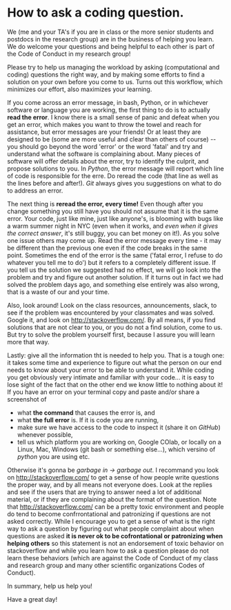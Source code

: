 How to ask a coding question. 
==================================

We (me and your TA's if you are in class or the more senior students and postdocs in the research group) are in the business of helping you learn. We do welcome your questions and being helpful to each other is part of the Code of Conduct in my research group! 

Please try to help us managing the workload by asking (computational and coding) questions the right way, and by making some efforts to find a solution on your own before you come to us. 
Turns out this workflow, which minimizes our effort, also maximizes your learning. 

If you come across an error message, in bash, Python, or in whichever software or language you are 
working, the first thing to do is to actually **read the error**. I know there is a small sense of panic and defeat when you get an error, which makes you want to throw the towel and reach for assistance, but error messages are your friends! Or at least they are designed to be (some are more useful and clear than others of course) --  you should go beyond the word 'error' or the word 'fatal' and try and understand 
what the software is complaining about. Many pieces of software will offer details about the error, try to identify the culprit, and propose solutions to you. In _Python_, the error message will report which line of code is responsible for the erre. Do reread the code (that line as well as the lines before and after!). _Git_ always gives you suggestions on what to do to address an error. 

The next thing is **reread the error, every time!** Even though after you change something you still have you should not assume that 
it is the same error. Your code, just like mine, just like anyone's, is blooming with bugs like a warm summer night 
in NYC (even when it works, and _even when it gives the correct answer_, it's still buggy, you can bet money on it!). As you solve one issue 
others may come up. Read the error message every time - it may be different than the previous one even if the code breaks in the same point. Sometimes the end of the error is the same ('fatal error, I refuse to do whatever you tell me to do') but it refers to a completely different issue. If you tell us the 
solution we suggested had no effect, we will go look into the problem and try and figure out another solution. If
it turns out in fact we had solved the problem days ago, and something else entirely was also wrong, that is a waste of our and your time. 

Also, look around! Look on the class resources, announcements, slack, to see if the problem was encountered by your classmates and was solved. Google it, and look on http://stackoverflow.com/. By all means, if you find solutions that are not clear to you, 
or you do not a find solution, come to us. But try to solve the problem yourself first, because I assure you will learn more that way. 

Lastly: give all the information tht is needed to help you. That is a tough one: it takes some time and experience to figure out what the person on our end needs to know about your error to be able to understand it. While coding you get obviously very intimate and familiar with your code... it is easy to lose sight of the fact that on the other end we know little to nothing about it!
If you have an error on your terminal copy and paste 
and/or share a screenshot of 
- what **the command** that causes the error is, and 
- what **the full error** is. If it is code you are running, 
- make sure we have access to the code to inspect it (share it on _GitHub_) whenever possible,
- tell us which platform you are working on, Google COlab, or locally on a Linux, Mac, Windows (git bash or something else...), which versino of _python_ you are using etc.

Otherwise it's gonna be _garbage in -> garbage out_. 
I recommand you look on http://stackoverflow.com/ to get a sense of how people 
write questions the proper way, and by all means not everyone does. Look at the replies and see 
if the users that are trying to answer need a lot of additional material, or if they are complaining about the format of the question.  Note that http://stackoverflow.com/  can be a pretty toxic environment and people do tend to become confrrontational and patronizing if questions are not asked correctly. While I encourage you to get a sense of what is the right way to ask a question by figuring out what people complaint about when questions are asked **it is never ok to be cofrontational or patronizing when helping others** so this statement is not an endorsement of toxic behavior on stackoverflow and while you learn how to ask a question please do not learn these behaviors (which are against the Code of Conduct of my class and research group and many other scientific organizations Codes of Conduct).

In summary, help us help you! 

Have a great day!
